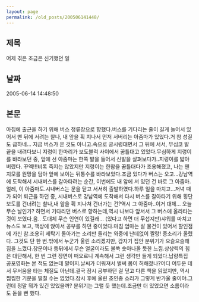 ```yaml
---
layout: page
permalink: /old_posts/200506141448/
---
```


## 제목
어제 겪은 조금은 신기했던 일

## 날짜
2005-06-14 14:48:50

## 본문
아침에 출근을 하기 위해 버스 정류장으로 향했다.버스를 기다리는 줄이 길게 늘어서 있어서 맨 뒤에 서려는 찰나, 내 앞을 휙 지나서 먼저 서버리는 아줌마가 있었다.거 참 성질도 급하네... 지금 버스가 온 것도 아니고.속으로 궁시렁대면서 그 뒤에 서서, 무심코 발끝을 내려다보니 지렁이 한마리가 보도블럭 사이에서 꿈틀대고 있었다.무심하게 지렁이를 바라보던 중, 앞에 선 아줌마는 한쪽 발을 들어서 신발을 살펴보다가..지렁이를 밟아버렸다. 꾸엑!!!비록 죽지는 않았지만 지렁이는 한참을 꿈틀대다가 조용해졌고, 나는 왠지모를 원망을 담아 앞에 보이는 뒤통수를 바라보았다.조금 있다가 버스는 오고...강남역에 도착해서 시내버스를 갈아타려는 순간, 이번에도 내 앞에 서 있던 건 바로 그 아줌마.얼레, 이 아줌마도.시내버스는 문을 닫고 서서히 출발하였다.하루 일을 마치고...저녁 때가 되어 퇴근을 하던 중, 시내버스로 강남역에 도착해서 다시 버스를 갈아타기 위해 횡단보도를 건너려는 찰나,내 앞을 휙 지나쳐 건너가는 건?역시 그 아줌마..이거 대체... 오늘 무슨 날인가? 하면서 기다리던 버스로 향하는데,역시 나보다 앞서서 그 버스에 올라타는 것이 보였다.음.. 도대체 무슨 인연이 있길래... (있다고 하면 더 무섭지만)샤워를 마치고 뉴스도 보고, 책상에 앉아서 공부를 하던 중이었다.마침 엄마는 살 물건이 있어서 할인점에 가신 참.조용히 세탁기 돌아가는 소리만 들리는 와중에 난데없이 짤랑! 종소리가 울렸다. 그것도 단 한 번.밖에서 누군가 울린 소리겠지만, 갑자기 집안 분위기가 으슬으슬해짐을 느꼈다.창문이나 등뒤에서 무슨 얼굴이라도 불쑥 솟아나올 듯한 느낌.상상력의 힘은 대단해서, 한 번 그런 장면이 떠오르니 계속해서 그런 생각만 들게 되었다.납량특집 공포영화는 본 적도 없는데 말이지.날씨가 더워져서 벌써 몸이 허해졌나?어디 어두운 데서 무서움을 타는 체질도 아닌데.결국 잠시 공부하던 걸 덮고 다른 책을 읽었지만, 역시 찝찝한 기분을 떨칠 수는 없었다.잠시 후에 울린 초인종 소리가 그렇게 반가울 줄이야.그런데 정말 뭐가 있긴 있었을까? 분위기는 그럴 듯 했는데.조금만 더 있었으면 소름이라도 돋을 뻔 했다.